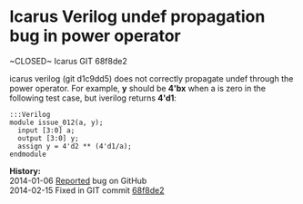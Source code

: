 
Icarus Verilog undef propagation bug in power operator
======================================================

~CLOSED~ Icarus GIT 68f8de2

icarus verilog (git d1c9dd5) does not correctly propagate undef through the power
operator. For example, **y** should be **4'bx** when a is zero in the following test
case, but iverilog returns **4'd1**:

    :::Verilog
    module issue_012(a, y);
      input [3:0] a;
      output [3:0] y;
      assign y = 4'd2 ** (4'd1/a);
    endmodule

**History:**  
2014-01-06 [Reported](https://github.com/steveicarus/iverilog/issues/7) bug on GitHub  
2014-02-15 Fixed in GIT commit [68f8de2](https://github.com/steveicarus/iverilog/commit/68f8de28afc4a5d559742d7c8189bff97e6568bf)  
